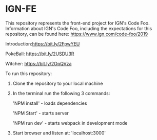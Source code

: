 # IGN-FE

This repository represents the front-end project for IGN's Code Foo. Information about IGN's Code Foo, including the expectations for this repository, can be found here: https://www.ign.com/code-foo/2019

Introduction:https://bit.ly/2FpwYEU

PokeBall: https://bit.ly/2USDU3R

Witcher: https://bit.ly/2OpQVza

To run this repository:
1) Clone the repository to your local machine
2) In the terminal run the following 3 commands:

    'NPM install'  - loads dependencies
  
    'NPM Start'  - starts server
  
    'NPM run dev'  - starts webpack in development mode
  
3) Start browser and listen at: 'localhost:3000'
